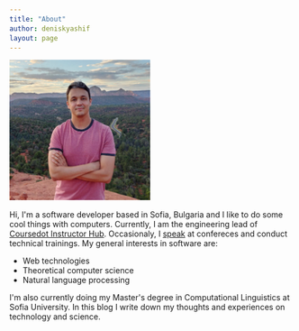 ```yaml
---
title: "About"
author: deniskyashif
layout: page
---
```


<img class="circle" width="250" src="/images/me.jpg" />

Hi, I'm a software developer based in Sofia, Bulgaria and I like to do some cool things with computers. Currently, I am the engineering lead of <a href="https://hub.coursedot.com/" target="_blank">Coursedot Instructor Hub</a>. Occasionaly, I <a href="/talks">speak</a> at confereces and conduct technical trainings. My general interests in software are: 

<ul class="interests">
    <li>Web technologies</li>
    <li>Theoretical computer science</li>
    <li>Natural language processing</li>
</ul>

I'm also currently doing my Master's degree in Computational Linguistics at Sofia University. In this blog I write down my thoughts and experiences on technology and science.
